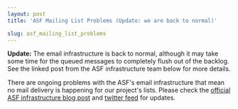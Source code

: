 ```yaml
---
layout: post
title: 'ASF Mailing List Problems (Update: we are back to normal)'

slug: asf_mailing_list_problems
---
```

<p><strong>Update:</strong> The email infrastructure is back to normal, although it may take some time for the queued messages to completely flush out of the backlog. See the linked post from the ASF infrastructure team below for more details.</p>
<p>There are ongoing problems with the ASF's email infrastructure that mean no mail delivery is happening for our project's lists.  Please check the <a href="https://blogs.apache.org/infra/entry/mail_outage">official ASF infrastructure blog post</a> and <a href="https://twitter.com/infrabot">twitter feed</a> for updates.</p>
